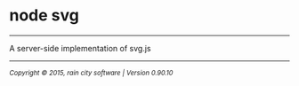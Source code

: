 # node svg
- - -
A server-side implementation of svg.js

- - -
<p><small><em>Copyright © 2015, rain city software | Version 0.90.10</em></small></p>
